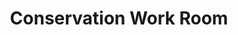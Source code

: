 ---
pid: '78'
_date: between 1934 and 2009
derivativo_link: https://derivativo-4.library.columbia.edu/iiif/2/ldpd:341087/
dlc_link: https://dlc.library.columbia.edu/catalog/cul:b2rbnzs7vn
format: photographs
iiif_json: https://derivativo-4.library.columbia.edu/iiif/2/ldpd:341087/info.json
_name: 
native_jpg: https://derivativo-4.library.columbia.edu/iiif/2/ldpd:341087/full/!768,768/0/native.jpg
shelf_location: Box no. Box 162, Folder no. Folder 14 (Buildings & Grounds - Morningside
  - Butler Library, Interior), Historical Photograph Collection
subjects: Academic libraries; New York (N.Y.); Butler Library
summary: View of staff work spaces in the Conservation work room.
title: Conservation Work Room
permalink: /photos/78/
layout: photo-page
---